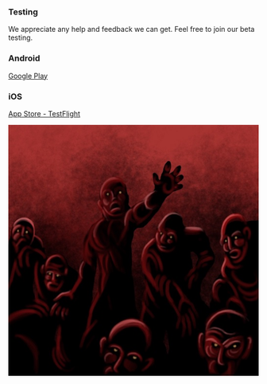 ### Testing
We appreciate any help and feedback we can get. Feel free to join our beta testing.

### Android
[Google Play](https://play.google.com/apps/testing/com.afterworld)

### iOS
[App Store - TestFlight](https://testflight.apple.com/join/HolNdy4H)

![The Horde](horde.jpg)